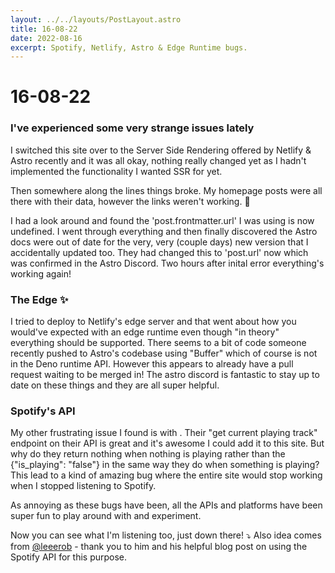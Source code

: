 ```yaml
---
layout: ../../layouts/PostLayout.astro
title: 16-08-22
date: 2022-08-16
excerpt: Spotify, Netlify, Astro & Edge Runtime bugs.
---
```


# 16-08-22
### I've experienced some very strange issues lately
I switched this site over to the Server Side Rendering offered by Netlify & Astro recently and it was all okay, nothing really changed yet as I hadn't implemented the functionality I wanted SSR for yet.

Then somewhere along the lines things broke. My homepage posts were all there with their data, however the links weren't working. 🤔

I had a look around and found the 'post.frontmatter.url' I was using is now undefined. I went through everything and then finally discovered the Astro docs were out of date for the very, very (couple days) new version that I accidentally updated too. They had changed this to 'post.url' now which was confirmed in the Astro Discord. Two hours after inital error everything's working again!

### The Edge ✨

I tried to deploy to Netlify's edge server and that went about how you would've expected with an edge runtime even though "in theory" everything should be supported. There seems to a bit of code someone recently pushed to Astro's codebase using "Buffer" which of course is not in the Deno runtime API. However this appears to already have a pull request waiting to be merged in! The astro discord is fantastic to stay up to date on these things and they are all super helpful.

### Spotify's API

My other frustrating issue I found is with . Their "get current playing track" endpoint on their API is great and it's awesome I could add it to this site. But why do they return nothing when nothing is playing rather than the {"is_playing": "false"} in the same way they do when something is playing? This lead to a kind of amazing bug where the entire site would stop working when I stopped listening to Spotify.

As annoying as these bugs have been, all the APIs and platforms have been super fun to play around with and experiment.

Now you can see what I'm listening too, just down there! ⤵️ Also idea comes from [@leeerob](https://twitter.com/leeerob) - thank you to him and his helpful blog post on using the Spotify API for this purpose.
